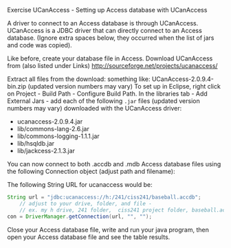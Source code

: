 Exercise UCanAccess - Setting up Access database with UCanAccess

A driver to connect to an Access database is through UCanAccess. UCanAccess is a JDBC driver that can directly connect to an Access database. (Ignore extra spaces below, they occurred when the list of jars and code was copied).

Like before, create your database file in Access.
Download UCanAccess from (also listed under Links)
<http://sourceforge.net/projects/ucanaccess/>

Extract all files from the download: something like: UCanAccess-2.0.9.4-bin.zip  (updated version numbers may vary)
To set up in Eclipse, right click on Project - Build Path - Configure Build Path. In the libraries tab - Add External Jars - add each of the following `.jar` files (updated version numbers may vary) downloaded with the  UCanAccess driver:

- ucanaccess-2.0.9.4.jar
- lib/commons-lang-2.6.jar
- lib/commons-logging-1.1.1.jar
- lib/hsqldb.jar
- lib/jackcess-2.1.3.jar

You can now connect to both .accdb and .mdb Access database files using the following Connection object (adjust path and filename): 

The following String URL for ucanaccess would be:

```java
String url = "jdbc:ucanaccess://h:/241/ciss241/baseball.accdb";
    // adjust to your drive, folder, and file -
    // ex. my h drive, 241 folder,  ciss241 project folder, baseball.accdb access file
con = DriverManager.getConnection(url, "", ""); 
```

Close your Access database file, write and run your java program, then open your Access database file and see the table results.